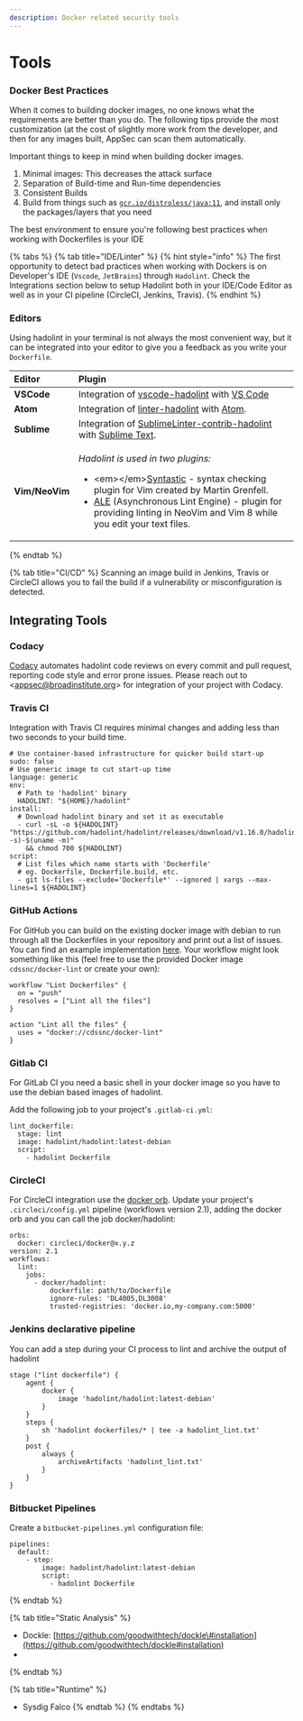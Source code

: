 ```yaml
---
description: Docker related security tools
---
```


# Tools

### Docker Best Practices

When it comes to building docker images, no one knows what the requirements are better than you do. The following tips provide the most customization \(at the cost of slightly more work from the developer, and then for any images built, AppSec can scan them automatically.

Important things to keep in mind when building docker images. 

1. Minimal images: This decreases the attack surface
2. Separation of Build-time and Run-time dependencies
3. Consistent Builds 
4. Build from things such as [`gcr.io/distroless/java:11`](http://gcr.io/distroless/java:11), and install only the packages/layers that you need

The best environment to ensure you're following best practices when working with Dockerfiles is your IDE

{% tabs %}
{% tab title="IDE/Linter" %}
{% hint style="info" %}
The first opportunity to detect bad practices when working with Dockers is on Developer's IDE \(`Vscode`, `JetBrains`\) through `Hadolint`. Check the Integrations section below to setup Hadolint both in your IDE/Code Editor as well as in your CI pipeline \(CircleCI, Jenkins, Travis\).
{% endhint %}

### Editors

Using hadolint in your terminal is not always the most convenient way, but it can be integrated into your editor to give you a feedback as you write your `Dockerfile`.

<table>
  <thead>
    <tr>
      <th style="text-align:left">Editor</th>
      <th style="text-align:left">Plugin</th>
    </tr>
  </thead>
  <tbody>
    <tr>
      <td style="text-align:left"><b>VSCode</b>
      </td>
      <td style="text-align:left">Integration of <a href="https://marketplace.visualstudio.com/items?itemName=exiasr.hadolint">vscode-hadolint</a> with
        <a
        href="https://code.visualstudio.com/">VS Code</a>
      </td>
    </tr>
    <tr>
      <td style="text-align:left"><b>Atom</b>
      </td>
      <td style="text-align:left">Integration of <a href="https://atom.io/packages/linter-hadolint">linter-hadolint</a> with
        <a
        href="https://atom.io/">Atom</a>.</td>
    </tr>
    <tr>
      <td style="text-align:left"><b>Sublime</b>
      </td>
      <td style="text-align:left">Integration of <a href="https://github.com/niksite/SublimeLinter-contrib-hadolint">SublimeLinter-contrib-hadolint</a> with
        <a
        href="http://www.sublimetext.com/">Sublime Text</a>.</td>
    </tr>
    <tr>
      <td style="text-align:left"><b>Vim/NeoVim</b>
      </td>
      <td style="text-align:left">
        <p><em>Hadolint is used in two plugins:</em>
        </p>
        <ul>
          <li>&lt;em&gt;&lt;/em&gt;<a href="https://github.com/vim-syntastic/syntastic">Syntastic</a> -
            syntax checking plugin for Vim created by Martin Grenfell.</li>
          <li><a href="https://github.com/w0rp/ale">ALE</a> (Asynchronous Lint Engine)
            - plugin for providing linting in NeoVim and Vim 8 while you edit your
            text files.</li>
        </ul>
      </td>
    </tr>
  </tbody>
</table>
{% endtab %}

{% tab title="CI/CD" %}
Scanning an image build in Jenkins, Travis or CircleCI allows you to fail the build if a vulnerability or misconfiguration is detected. 

## Integrating Tools

### Codacy

[Codacy](https://www.codacy.com/) automates hadolint code reviews on every commit and pull request, reporting code style and error prone issues. Please reach out to &lt;appsec@broadinstitute.org&gt; for integration of your project with Codacy. 

### Travis CI

Integration with Travis CI requires minimal changes and adding less than two seconds to your build time.

```text
# Use container-based infrastructure for quicker build start-up
sudo: false
# Use generic image to cut start-up time
language: generic
env:
  # Path to 'hadolint' binary
  HADOLINT: "${HOME}/hadolint"
install:
  # Download hadolint binary and set it as executable
  - curl -sL -o ${HADOLINT} "https://github.com/hadolint/hadolint/releases/download/v1.16.0/hadolint-$(uname -s)-$(uname -m)"
    && chmod 700 ${HADOLINT}
script:
  # List files which name starts with 'Dockerfile'
  # eg. Dockerfile, Dockerfile.build, etc.
  - git ls-files --exclude='Dockerfile*' --ignored | xargs --max-lines=1 ${HADOLINT}
```

### GitHub Actions

For GitHub you can build on the existing docker image with debian to run through all the Dockerfiles in your repository and print out a list of issues. You can find an example implementation [here](https://github.com/cds-snc/github-actions/tree/master/docker-lint). Your workflow might look something like this \(feel free to use the provided Docker image `cdssnc/docker-lint` or create your own\):

```text
workflow "Lint Dockerfiles" {
  on = "push"
  resolves = ["Lint all the files"]
}

action "Lint all the files" {
  uses = "docker://cdssnc/docker-lint"
}
```

### Gitlab CI

For GitLab CI you need a basic shell in your docker image so you have to use the debian based images of hadolint.

Add the following job to your project's `.gitlab-ci.yml`:

```text
lint_dockerfile:
  stage: lint
  image: hadolint/hadolint:latest-debian
  script:
    - hadolint Dockerfile
```

### CircleCI

For CircleCI integration use the [docker orb](https://circleci.com/orbs/registry/orb/circleci/docker). Update your project's `.circleci/config.yml` pipeline \(workflows version 2.1\), adding the docker orb and you can call the job docker/hadolint:

```text
orbs:
  docker: circleci/docker@x.y.z
version: 2.1
workflows:
  lint:
    jobs:
      - docker/hadolint:
          dockerfile: path/to/Dockerfile
          ignore-rules: 'DL4005,DL3008'
          trusted-registries: 'docker.io,my-company.com:5000'
```

### Jenkins declarative pipeline

You can add a step during your CI process to lint and archive the output of hadolint

```text
stage ("lint dockerfile") {
    agent {
        docker {
            image 'hadolint/hadolint:latest-debian'
        }
    }
    steps {
        sh 'hadolint dockerfiles/* | tee -a hadolint_lint.txt'
    }
    post {
        always {
            archiveArtifacts 'hadolint_lint.txt'
        }
    }
}
```



### Bitbucket Pipelines

Create a `bitbucket-pipelines.yml` configuration file:

```text
pipelines:
  default:
    - step:
        image: hadolint/hadolint:latest-debian
        script:
          - hadolint Dockerfile
```
{% endtab %}

{% tab title="Static Analysis" %}
* Dockle: [https://github.com/goodwithtech/dockle\#installation](https://github.com/goodwithtech/dockle#installation)
* 
{% endtab %}

{% tab title="Runtime" %}
* Sysdig Falco
{% endtab %}
{% endtabs %}



